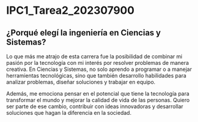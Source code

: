 # IPC1_Tarea2_202307900

## ¿Porqué elegí la ingeniería en Ciencias y Sistemas?

Lo que más me atrajo de esta carrera fue la posibilidad de combinar mi pasión por la tecnología con mi interés por resolver problemas de manera creativa. En Ciencias y Sistemas, no solo aprendo a programar o a manejar herramientas tecnológicas, sino que también desarrollo habilidades para analizar problemas, diseñar soluciones y trabajar en equipo.

Además, me emociona pensar en el potencial que tiene la tecnología para transformar el mundo y mejorar la calidad de vida de las personas. Quiero ser parte de ese cambio, contribuir con ideas innovadoras y desarrollar soluciones que hagan la diferencia en la sociedad.
